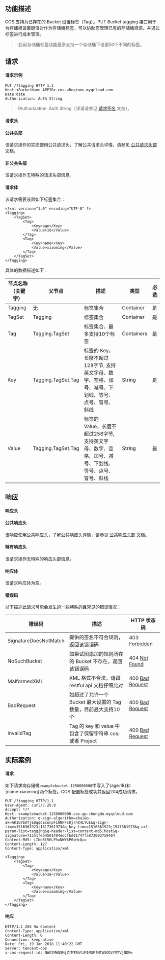 ## 功能描述

COS 支持为已存在的 Bucket 设置标签（Tag）。PUT Bucket tagging 接口用于为存储桶设置键值对作为存储桶标签，可以协助您管理已有的存储桶资源，并通过标签进行成本管理。

> !目前存储桶标签功能最多支持一个存储桶下设置50个不同的标签。

## 请求

#### 请求示例

```http
PUT /?tagging HTTP 1.1
Host:<BucketName-APPID>.cos.<Region>.myqcloud.com
Date:date
Authorization: Auth String
```

>?Authorization: Auth String（详请请参见 [请求签名](https://cloud.tencent.com/document/product/436/7778) 文档）。

#### 请求头

#### 公共头部

该请求操作的实现使用公共请求头，了解公共请求头详情，请参见 [公共请求头部](https://cloud.tencent.com/document/product/436/7728) 文档。

#### 非公共头部

该请求操作无特殊的请求头部信息。

#### 请求体

该请求需要设置如下标签集合：

```http
<?xml version="1.0" encoding="UTF-8" ?>
<Tagging>
    <TagSet>
        <Tag>
            <Key>age</Key>
            <Value>18</Value>
        </Tag>
        <Tag>
            <Key>name</Key>
            <Value>xiaoming</Value>
        </Tag>
    </TagSet>
</Tagging>
```

具体的数据描述如下：

| 节点名称（关键字） | 父节点             | 描述                                                         | 类型       | 必选 |
| ------------------ | ------------------ | ------------------------------------------------------------ | ---------- | ---- |
| Tagging            | 无                 | 标签集合                                                     | Container  | 是   |
| TagSet             | Tagging            | 标签集合                                                     | Container  | 是   |
| Tag                | Tagging.TagSet     | 标签集合，最多支持10个标签                                 | Containers | 是   |
| Key                | Tagging.TagSet.Tag | 标签的 Key，长度不超过128字节, 支持英文字母、数字、空格、加号、减号、下划线、等号、点号、冒号、斜线 | String     | 是   |
| Value              | Tagging.TagSet.Tag | 标签的 Value，长度不超过256字节, 支持英文字母、数字、空格、加号、减号、下划线、等号、点号、冒号、斜线 | String     | 是   |

## 响应

#### 响应头

#### 公共响应头

该响应使用公共响应头，了解公共响应头详情，请参见 [公共响应头部](https://cloud.tencent.com/document/product/436/7729 "公共响应头部") 文档。

#### 特有响应头

该请求操作无特殊的响应头部信息。

#### 响应体

该请求响应体为空。

#### 错误码

以下描述此请求可能会发生的一些特殊的且常见的错误情况：

| 错误码                | 描述                                                         | HTTP 状态码                                                  |
| --------------------- | ------------------------------------------------------------ | ------------------------------------------------------------ |
| SignatureDoesNotMatch | 提供的签名不符合规则，返回该错误码                           | 403 [Forbidden](https://tools.ietf.org/html/rfc7231#section-6.5.3) |
| NoSuchBucket          | 如果试图添加的规则所在的 Bucket 不存在，返回该错误码         | 404 [Not Found](https://tools.ietf.org/html/rfc7231#section-6.5.4) |
| MalformedXML          | XML 格式不合法，请跟 restful api 文档仔细比对                | 400 [Bad Request](https://tools.ietf.org/html/rfc7231#section-6.5.1) |
| BadRequest            | 如超过了允许一个 Bucket 最大设置的 Tag 数量，目前最大支持10个 | 400 [Bad Request](https://tools.ietf.org/html/rfc7231#section-6.5.1) |
| InvalidTag            | Tag 的 key 和 value 中包含了保留字符串 cos: 或者 Project     | 400 [Bad Request](https://tools.ietf.org/html/rfc7231#section-6.5.1) |

## 实际案例

#### 请求

如下请求向存储桶`examplebucket-1250000000`中写入了{age:18}和{name:xiaoming}两个标签。COS 配置标签成功并返回204成功请求。

```shell
PUT /?tagging HTTP/1.1
User-Agent: curl/7.29.0
Accept: */*
Host: examplebucket-1250000000.cos.ap-chengdu.myqcloud.com
Authorization: q-sign-algorithm=sha1&q-ak=AKIDrbAYjEBqqdEconpFi8NPFsOjrnX4LYUE&q-sign-time=1516361923;1517361973&q-key-time=1516361923;1517361973&q-url-param-list=tagging&q-header-list=content-md5;host&q-signature=71251feb4501494edcfbd01747fa873003759404
Content-Md5: LIbd5t5HLPhuNWYkP6qHcQ==
Content-Length: 127
Content-Type: application/xml

<Tagging>
    <TagSet>
        <Tag>
            <Key>age</Key>
            <Value>18</Value>
        </Tag>
        <Tag>
            <Key>name</Key>
            <Value>xiaoming</Value>
        </Tag>
    </TagSet>
</Tagging>
```

#### 响应

```shell
HTTP/1.1 204 No Content
Content-Type: application/xml
Content-Length: 0
Connection: keep-alive
Date: Fri, 19 Jan 2018 11:40:22 GMT
Server: tencent-cos
x-cos-request-id: NWE2MWQ5MjZfMTBhYzM1MGFfMTA5ODVfMTVjNDM=
```
